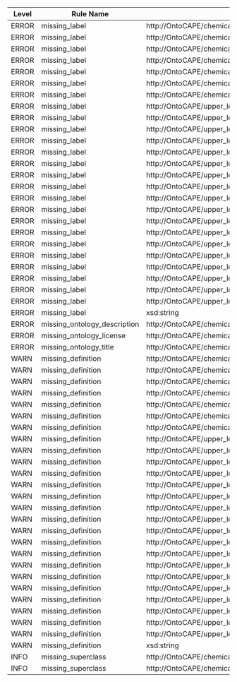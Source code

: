 | Level | Rule Name | Subject | Property | Value |
| --- | --- | --- | --- | --- |
| ERROR | missing_label | http://OntoCAPE/chemical_process_system/CPS_function/process.owl#AggregatedProcessStep | rdfs:label |  |
| ERROR | missing_label | http://OntoCAPE/chemical_process_system/CPS_function/process.owl#Batch | rdfs:label |  |
| ERROR | missing_label | http://OntoCAPE/chemical_process_system/CPS_function/process.owl#Continuous | rdfs:label |  |
| ERROR | missing_label | http://OntoCAPE/chemical_process_system/CPS_function/process.owl#OutputProduct | rdfs:label |  |
| ERROR | missing_label | http://OntoCAPE/chemical_process_system/CPS_function/process.owl#Process | rdfs:label |  |
| ERROR | missing_label | http://OntoCAPE/chemical_process_system/CPS_function/process.owl#ProcessState | rdfs:label |  |
| ERROR | missing_label | http://OntoCAPE/chemical_process_system/CPS_function/process.owl#ProcessStep | rdfs:label |  |
| ERROR | missing_label | http://OntoCAPE/upper_level/network_system.owl#Device | rdfs:label |  |
| ERROR | missing_label | http://OntoCAPE/upper_level/network_system.owl#DirectedConnection | rdfs:label |  |
| ERROR | missing_label | http://OntoCAPE/upper_level/network_system.owl#enters | rdfs:label |  |
| ERROR | missing_label | http://OntoCAPE/upper_level/network_system.owl#hasInput | rdfs:label |  |
| ERROR | missing_label | http://OntoCAPE/upper_level/network_system.owl#hasOutput | rdfs:label |  |
| ERROR | missing_label | http://OntoCAPE/upper_level/network_system.owl#isPredecessorOf | rdfs:label |  |
| ERROR | missing_label | http://OntoCAPE/upper_level/network_system.owl#isSuccessorOf | rdfs:label |  |
| ERROR | missing_label | http://OntoCAPE/upper_level/network_system.owl#leaves | rdfs:label |  |
| ERROR | missing_label | http://OntoCAPE/upper_level/system.owl#S | rdfs:label |  |
| ERROR | missing_label | http://OntoCAPE/upper_level/system.owl#hasDirectSubsystem | rdfs:label |  |
| ERROR | missing_label | http://OntoCAPE/upper_level/system.owl#hasSubsystem | rdfs:label |  |
| ERROR | missing_label | http://OntoCAPE/upper_level/system.owl#isComposedOfSubsystem | rdfs:label |  |
| ERROR | missing_label | http://OntoCAPE/upper_level/system.owl#isConnectedTo | rdfs:label |  |
| ERROR | missing_label | http://OntoCAPE/upper_level/system.owl#isDirectSubsystemOf | rdfs:label |  |
| ERROR | missing_label | http://OntoCAPE/upper_level/system.owl#isDirectlyRelatedTo | rdfs:label |  |
| ERROR | missing_label | http://OntoCAPE/upper_level/system.owl#isExclusivelySubsystemOf | rdfs:label |  |
| ERROR | missing_label | http://OntoCAPE/upper_level/system.owl#isRelatedTo | rdfs:label |  |
| ERROR | missing_label | http://OntoCAPE/upper_level/system.owl#isSubsystemOf | rdfs:label |  |
| ERROR | missing_label | xsd:string | rdfs:label |  |
| ERROR | missing_ontology_description | http://OntoCAPE/chemical_process_system/CPS_function/process.owl | dc:description |  |
| ERROR | missing_ontology_license | http://OntoCAPE/chemical_process_system/CPS_function/process.owl | dc:license |  |
| ERROR | missing_ontology_title | http://OntoCAPE/chemical_process_system/CPS_function/process.owl | dc:title |  |
| WARN | missing_definition | http://OntoCAPE/chemical_process_system/CPS_function/process.owl#AggregatedProcessStep | IAO:0000115 |  |
| WARN | missing_definition | http://OntoCAPE/chemical_process_system/CPS_function/process.owl#Batch | IAO:0000115 |  |
| WARN | missing_definition | http://OntoCAPE/chemical_process_system/CPS_function/process.owl#Continuous | IAO:0000115 |  |
| WARN | missing_definition | http://OntoCAPE/chemical_process_system/CPS_function/process.owl#OutputProduct | IAO:0000115 |  |
| WARN | missing_definition | http://OntoCAPE/chemical_process_system/CPS_function/process.owl#Process | IAO:0000115 |  |
| WARN | missing_definition | http://OntoCAPE/chemical_process_system/CPS_function/process.owl#ProcessState | IAO:0000115 |  |
| WARN | missing_definition | http://OntoCAPE/chemical_process_system/CPS_function/process.owl#ProcessStep | IAO:0000115 |  |
| WARN | missing_definition | http://OntoCAPE/upper_level/network_system.owl#Device | IAO:0000115 |  |
| WARN | missing_definition | http://OntoCAPE/upper_level/network_system.owl#DirectedConnection | IAO:0000115 |  |
| WARN | missing_definition | http://OntoCAPE/upper_level/network_system.owl#enters | IAO:0000115 |  |
| WARN | missing_definition | http://OntoCAPE/upper_level/network_system.owl#hasInput | IAO:0000115 |  |
| WARN | missing_definition | http://OntoCAPE/upper_level/network_system.owl#hasOutput | IAO:0000115 |  |
| WARN | missing_definition | http://OntoCAPE/upper_level/network_system.owl#isPredecessorOf | IAO:0000115 |  |
| WARN | missing_definition | http://OntoCAPE/upper_level/network_system.owl#isSuccessorOf | IAO:0000115 |  |
| WARN | missing_definition | http://OntoCAPE/upper_level/network_system.owl#leaves | IAO:0000115 |  |
| WARN | missing_definition | http://OntoCAPE/upper_level/system.owl#S | IAO:0000115 |  |
| WARN | missing_definition | http://OntoCAPE/upper_level/system.owl#hasDirectSubsystem | IAO:0000115 |  |
| WARN | missing_definition | http://OntoCAPE/upper_level/system.owl#hasSubsystem | IAO:0000115 |  |
| WARN | missing_definition | http://OntoCAPE/upper_level/system.owl#isComposedOfSubsystem | IAO:0000115 |  |
| WARN | missing_definition | http://OntoCAPE/upper_level/system.owl#isConnectedTo | IAO:0000115 |  |
| WARN | missing_definition | http://OntoCAPE/upper_level/system.owl#isDirectSubsystemOf | IAO:0000115 |  |
| WARN | missing_definition | http://OntoCAPE/upper_level/system.owl#isDirectlyRelatedTo | IAO:0000115 |  |
| WARN | missing_definition | http://OntoCAPE/upper_level/system.owl#isExclusivelySubsystemOf | IAO:0000115 |  |
| WARN | missing_definition | http://OntoCAPE/upper_level/system.owl#isRelatedTo | IAO:0000115 |  |
| WARN | missing_definition | http://OntoCAPE/upper_level/system.owl#isSubsystemOf | IAO:0000115 |  |
| WARN | missing_definition | xsd:string | IAO:0000115 |  |
| INFO | missing_superclass | http://OntoCAPE/chemical_process_system/CPS_function/process.owl#AggregatedProcessStep | rdfs:subClassOf |  |
| INFO | missing_superclass | http://OntoCAPE/chemical_process_system/CPS_function/process.owl#Process | rdfs:subClassOf |  |
